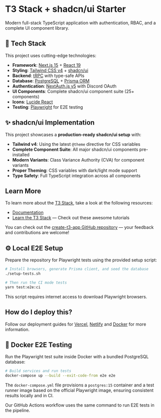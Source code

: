 # T3 Stack + shadcn/ui Starter

Modern full-stack TypeScript application with authentication, RBAC, and a complete UI component library.

## 🚀 Tech Stack

This project uses cutting-edge technologies:

- **Framework**: [Next.js 15](https://nextjs.org) + [React 19](https://react.dev)
- **Styling**: [Tailwind CSS v4](https://tailwindcss.com) + [shadcn/ui](https://ui.shadcn.com)
- **Backend**: [tRPC](https://trpc.io) with type-safe APIs
- **Database**: [PostgreSQL](https://postgresql.org) + [Prisma ORM](https://prisma.io)
- **Authentication**: [NextAuth.js v5](https://next-auth.js.org) with Discord OAuth
- **UI Components**: Complete shadcn/ui component suite (25+ components)
- **Icons**: [Lucide React](https://lucide.dev)
- **Testing**: [Playwright](https://playwright.dev) for E2E testing

## ✨ shadcn/ui Implementation

This project showcases a **production-ready shadcn/ui setup** with:

- **Tailwind v4**: Using the latest `@theme` directive for CSS variables
- **Complete Component Suite**: All major shadcn/ui components pre-installed
- **Modern Variants**: Class Variance Authority (CVA) for component variants
- **Proper Theming**: CSS variables with dark/light mode support
- **Type Safety**: Full TypeScript integration across all components

## Learn More

To learn more about the [T3 Stack](https://create.t3.gg/), take a look at the following resources:

- [Documentation](https://create.t3.gg/)
- [Learn the T3 Stack](https://create.t3.gg/en/faq#what-learning-resources-are-currently-available) — Check out these awesome tutorials

You can check out the [create-t3-app GitHub repository](https://github.com/t3-oss/create-t3-app) — your feedback and contributions are welcome!

## ⚙️ Local E2E Setup

Prepare the repository for Playwright tests using the provided setup script:

```bash
# Install browsers, generate Prisma client, and seed the database
./setup-tests.sh

# Then run the CI mode tests
yarn test:e2e:ci
```

This script requires internet access to download Playwright browsers.

## How do I deploy this?

Follow our deployment guides for [Vercel](https://create.t3.gg/en/deployment/vercel), [Netlify](https://create.t3.gg/en/deployment/netlify) and [Docker](https://create.t3.gg/en/deployment/docker) for more information.

## 🐳 Docker E2E Testing

Run the Playwright test suite inside Docker with a bundled PostgreSQL database:

```bash
# Build services and run tests
docker-compose up --build --exit-code-from e2e e2e
```

The `docker-compose.yml` file provisions a `postgres:15` container and a test runner image based on the official Playwright image, ensuring consistent results locally and in CI.

Our GitHub Actions workflow uses the same command to run E2E tests in the pipeline.
